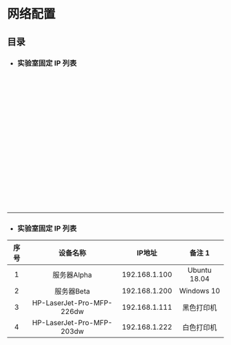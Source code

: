 # 网络配置  
## 目录  
   * ### 实验室固定 IP 列表  
   
   <br><br><br><br><br><br><br><br><br><br><br><br><br><br><br><br><br><br>
   <hr>
   
   
   
* ### 实验室固定 IP 列表
| 序号   | 设备名称   | IP地址   |  备注 1  |
|  :----:  |  :----:  |  :----:  |  :----:  |
|  1  |  服务器Alpha  |  192.168.1.100  |   Ubuntu 18.04  |
|  2  |  服务器Beta  |  192.168.1.200  |   Windows 10  |
|  3  |  HP-LaserJet-Pro-MFP-226dw  |  192.168.1.111   |   黑色打印机  |
|  4  |  HP-LaserJet-Pro-MFP-203dw  |  192.168.1.222   |   白色打印机  |
